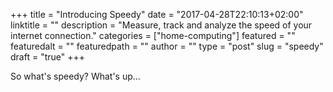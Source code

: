 +++
title = "Introducing Speedy"
date = "2017-04-28T22:10:13+02:00"
linktitle = ""
description = "Measure, track and analyze the speed of your internet connection."
categories = ["home-computing"]
featured = ""
featuredalt = ""
featuredpath = ""
author = ""
type = "post"
slug = "speedy"
draft = "true"
+++

So what's speedy?
What's up...


